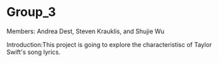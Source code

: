 # Group_3
Members: Andrea Dest, Steven Krauklis, and Shujie Wu

Introduction:This project is going to explore the characteristisc of Taylor Swift's song lyrics.
